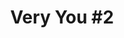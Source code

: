 ---
id_key: q
image: image_00018.jpg
thumbnail: thumb_image_00018.jpg
title: 'Very You #2'
dimensions: " 400 × 400"
medium: Acrylic on wooden panel
work-year: '2000'
artist: Willian Hilaire  
notes: ephemeral nature of the human condition
galleries: orange
permalink: "/new/q.html"
layout: single-work
---
